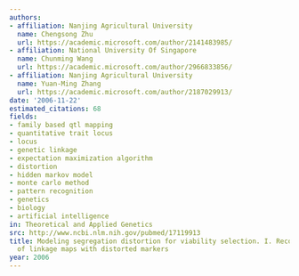 ```yaml
---
authors:
- affiliation: Nanjing Agricultural University
  name: Chengsong Zhu
  url: https://academic.microsoft.com/author/2141483985/
- affiliation: National University Of Singapore
  name: Chunming Wang
  url: https://academic.microsoft.com/author/2966833856/
- affiliation: Nanjing Agricultural University
  name: Yuan-Ming Zhang
  url: https://academic.microsoft.com/author/2187029913/
date: '2006-11-22'
estimated_citations: 68
fields:
- family based qtl mapping
- quantitative trait locus
- locus
- genetic linkage
- expectation maximization algorithm
- distortion
- hidden markov model
- monte carlo method
- pattern recognition
- genetics
- biology
- artificial intelligence
in: Theoretical and Applied Genetics
src: http://www.ncbi.nlm.nih.gov/pubmed/17119913
title: Modeling segregation distortion for viability selection. I. Reconstruction
  of linkage maps with distorted markers
year: 2006
---
```

